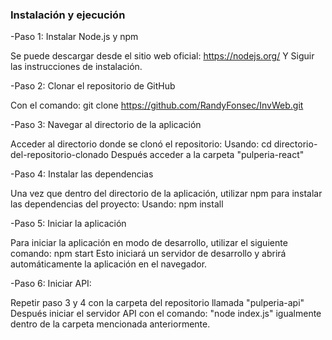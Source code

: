 ### Instalación y ejecución

-Paso 1: Instalar Node.js y npm

Se puede descargar desde el sitio web oficial: https://nodejs.org/ Y Siguir las instrucciones de instalación.

-Paso 2: Clonar el repositorio de GitHub

Con el comando: git clone https://github.com/RandyFonsec/InvWeb.git

-Paso 3: Navegar al directorio de la aplicación

Acceder al directorio donde se clonó el repositorio: Usando: cd directorio-del-repositorio-clonado
Después acceder a la carpeta "pulperia-react"

-Paso 4: Instalar las dependencias

Una vez que dentro del directorio de la aplicación, utilizar npm para instalar las dependencias del proyecto: Usando: npm install

-Paso 5: Iniciar la aplicación

Para iniciar la aplicación en modo de desarrollo, utilizar el siguiente comando: npm start
Esto iniciará un servidor de desarrollo y abrirá automáticamente la aplicación en el navegador.

-Paso 6: Iniciar API:

Repetir paso 3 y 4 con la carpeta del repositorio llamada "pulperia-api"
Después iniciar el servidor API con el comando: "node index.js" igualmente dentro de la carpeta mencionada anteriormente.
